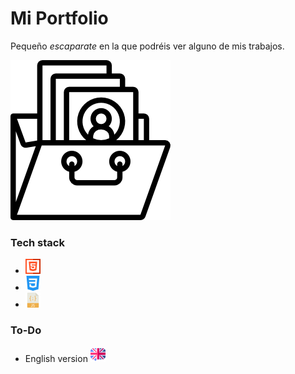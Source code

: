 # Mi Portfolio
Pequeño *escaparate* en la que podréis ver alguno de mis trabajos.

![Portfolio](/assets/img-readme/portfolio.png)

### Tech stack
- ![HTML](/assets/img-readme/html.png)
- ![CSS](/assets/img-readme/css3.png)
- ![JS](/assets/img-readme/javascript.png)

### To-Do
- English version ![English](/assets/img-readme/english.png)